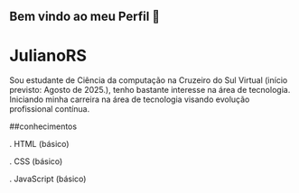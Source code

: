 ## Bem vindo ao meu Perfil 👋

# JulianoRS
Sou estudante de Ciência da computação na Cruzeiro do Sul Virtual
(início previsto: Agosto de 2025.), tenho bastante interesse na área de tecnologia.
Iniciando minha carreira na área de tecnologia visando evolução profissional contínua.


##conhecimentos

. HTML (básico)

. CSS (básico)

. JavaScript (básico)
